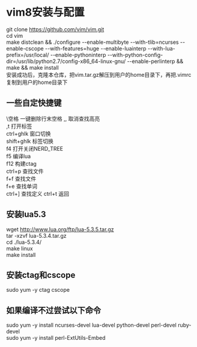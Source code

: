 # vim8安装与配置
git clone https://github.com/vim/vim.git  
cd vim  
make distclean && ./configure --enable-multibyte --with-tlib=ncurses --enable-cscope --with-features=huge --enable-luainterp --with-lua-prefix=/usr/local/ --enable-pythoninterp --with-python-config-dir=/usr/lib/python2.7/config-x86_64-linux-gnu/ --enable-perlinterp && make && make install  
安装成功后，克隆本仓库，把vim.tar.gz解压到用户的home目录下，再把.vimrc复制到用户的home目录下  

## 一些自定快捷键
\空格 一键删除行末空格
,, 取消查找高亮  
,t 打开标签  
ctrl+ghlk 窗口切换  
shift+ghlk 标签切换  
f4 打开关闭NERD_TREE  
f5 编译lua  
f12 构建ctag  
ctrl+p 查找文件  
f+f 查找文件  
f+e 查找单词  
ctrl+] 查找定义
ctrl+t 返回

## 安装lua5.3
wget http://www.lua.org/ftp/lua-5.3.5.tar.gz  
tar -xzvf lua-5.3.4.tar.gz  
cd ./lua-5.3.4/  
make linux  
make install  

## 安装ctag和cscope
sudo yum -y ctag cscope

## 如果编译不过尝试以下命令
sudo yum -y install ncurses-devel lua-devel python-devel perl-devel ruby-devel  
sudo yum -y install perl-ExtUtils-Embed  
